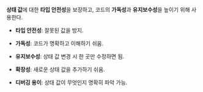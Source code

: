 **상태 값**에 대한 **타입 안전성**을 보장하고, 코드의 **가독성**과 **유지보수성**을 높이기 위해 사용한다.

- **타입 안전성**: 잘못된 값을 방지.
    
- **가독성**: 코드가 명확하고 이해하기 쉬움.
    
- **유지보수성**: 상태 값 변경 시 한 곳만 수정하면 됨.
    
- **확장성**: 새로운 상태 값을 추가하기 쉬움.
    
- **디버깅 용이**: 상태 값이 무엇인지 명확히 파악 가능.